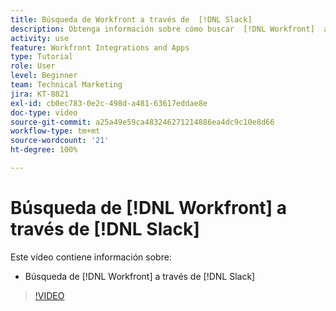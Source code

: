 ```yaml
---
title: Búsqueda de Workfront a través de  [!DNL Slack]
description: Obtenga información sobre cómo buscar  [!DNL Workfront]  a través de Slack
activity: use
feature: Workfront Integrations and Apps
type: Tutorial
role: User
level: Beginner
team: Technical Marketing
jira: KT-8821
exl-id: cb0ec783-0e2c-498d-a481-63617eddae8e
doc-type: video
source-git-commit: a25a49e59ca483246271214886ea4dc9c10e8d66
workflow-type: tm+mt
source-wordcount: '21'
ht-degree: 100%

---
```


# Búsqueda de [!DNL Workfront] a través de [!DNL Slack]

Este vídeo contiene información sobre:

* Búsqueda de [!DNL Workfront] a través de [!DNL Slack]

>[!VIDEO](https://video.tv.adobe.com/v/335121/?quality=12&learn=on)
